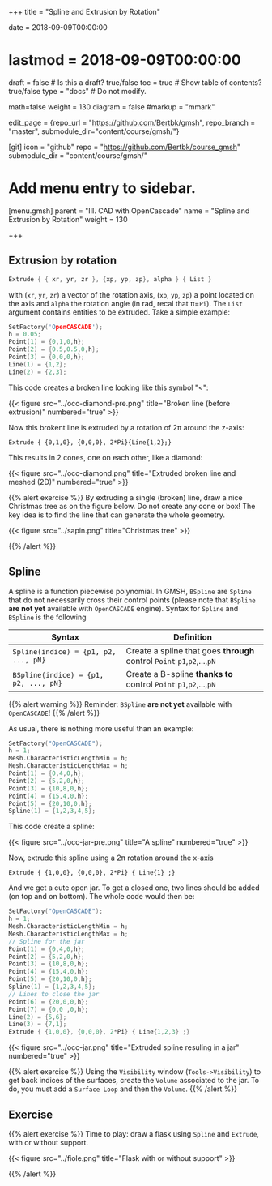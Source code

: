+++
title = "Spline and Extrusion by Rotation"

date = 2018-09-09T00:00:00
# lastmod = 2018-09-09T00:00:00

draft = false  # Is this a draft? true/false
toc = true  # Show table of contents? true/false
type = "docs"  # Do not modify.

math=false
weight = 130
diagram = false
#markup = "mmark"

edit_page = {repo_url = "https://github.com/Bertbk/gmsh", repo_branch = "master", submodule_dir="content/course/gmsh/"}

[git]
  icon = "github"
  repo = "https://github.com/Bertbk/course_gmsh"
  submodule_dir = "content/course/gmsh/"
  

# Add menu entry to sidebar.
[menu.gmsh]
  parent = "III. CAD with OpenCascade"
  name = "Spline and Extrusion by Rotation"
  weight = 130


+++

## Extrusion by rotation

```cpp
Extrude { { xr, yr, zr }, {xp, yp, zp}, alpha } { List }
```
with (`xr`, `yr`, `zr`) a vector of the rotation axis, (`xp`, `yp`, `zp`) a point located on the axis and `alpha` the rotation angle (in rad, recal that π=`Pi`). The `List` argument contains entities to be extruded. Take a simple example:
```cpp
SetFactory('OpenCASCADE');
h = 0.05;
Point(1) = {0,1,0,h};
Point(2) = {0.5,0.5,0,h};
Point(3) = {0,0,0,h};
Line(1) = {1,2};
Line(2) = {2,3};
```
This code creates a broken line looking like this symbol "<":

{{< figure src="../occ-diamond-pre.png" title="Broken line (before extrusion)" numbered="true" >}}

Now this brokent line is extruded by a rotation of 2π around the z-axis:
```
Extrude { {0,1,0}, {0,0,0}, 2*Pi}{Line{1,2};}
```
This results in 2 cones, one on each other, like a diamond:

{{< figure src="../occ-diamond.png" title="Extruded broken line and meshed (2D)" numbered="true" >}}

{{% alert exercise %}}
By extruding a single (broken) line, draw a nice Christmas tree as on the figure below. Do not create any cone or box! The key idea is to find the line that can generate the whole geometry.

{{< figure src="../sapin.png" title="Christmas tree" >}}

{{% /alert %}}


## Spline

A spline is a function piecewise polynomial. In GMSH, `BSpline` are `Spline` that do not necessarily cross their control points (please note that `BSpline` **are not yet** available with `OpenCASCADE` engine). Syntax for `Spline` and `BSpline` is the following

|Syntax|Definition|
|---|---|
|`Spline(indice) = {p1, p2, ..., pN}` | Create a spline that goes **through** control `Point` `p1`,`p2`,...,`pN`|
|`BSpline(indice) = {p1, p2, ..., pN}` | Create a B-spline **thanks to** control `Point` `p1`,`p2`,...,`pN`|

{{% alert warning %}}
Reminder: `BSpline` **are not yet** available with `OpenCASCADE`!
{{% /alert %}}

As usual, there is nothing more useful than an example:
```cpp
SetFactory("OpenCASCADE");
h = 1;
Mesh.CharacteristicLengthMin = h;
Mesh.CharacteristicLengthMax = h;
Point(1) = {0,4,0,h};
Point(2) = {5,2,0,h};
Point(3) = {10,8,0,h};
Point(4) = {15,4,0,h};
Point(5) = {20,10,0,h};
Spline(1) = {1,2,3,4,5};
```
This code create a spline:

{{< figure src="../occ-jar-pre.png" title="A spline" numbered="true" >}}

Now, extrude this spline using a 2π rotation around the x-axis
```cppp
Extrude { {1,0,0}, {0,0,0}, 2*Pi} { Line{1} ;}
```
And we get a cute open jar. To get a closed one, two lines should be added (on top and on bottom). The whole code would then be:
```cpp
SetFactory("OpenCASCADE");
h = 1;
Mesh.CharacteristicLengthMin = h;
Mesh.CharacteristicLengthMax = h;
// Spline for the jar
Point(1) = {0,4,0,h};
Point(2) = {5,2,0,h};
Point(3) = {10,8,0,h};
Point(4) = {15,4,0,h};
Point(5) = {20,10,0,h};
Spline(1) = {1,2,3,4,5};
// Lines to close the jar
Point(6) = {20,0,0,h};
Point(7) = {0,0 ,0,h};
Line(2) = {5,6};
Line(3) = {7,1};
Extrude { {1,0,0}, {0,0,0}, 2*Pi} { Line{1,2,3} ;}
```

{{< figure src="../occ-jar.png" title="Extruded spline resuling in a jar" numbered="true" >}}

{{% alert exercise %}}
Using the `Visibility` window (`Tools->Visibility`) to get back indices of the surfaces, create the `Volume` associated to the jar. To do, you must add a `Surface Loop` and then the `Volume`.
{{% /alert %}}


## Exercise 

{{% alert exercise %}}
Time to play: draw a flask using `Spline` and `Extrude`, with or without support.

{{< figure src="../fiole.png" title="Flask with or without support" >}}

{{% /alert %}}

